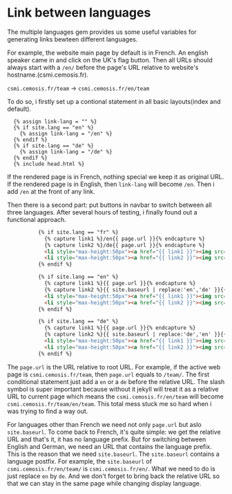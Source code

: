 # Link between languages

The multiple languages gem provides us some useful variables for generating links bewteen different languages.

For example, the website main page by default is in French. An english speaker came in and click on the UK's flag button. Then all URLs should always start with a `/en/` before the page's URL relative to website's hostname.(csmi.cemosis.fr).

`csmi.cemosis.fr/team` -> `csmi.cemosis.fr/en/team`

To do so, i firstly set up a contional statement in all basic layouts(index and default).

```
  {% assign link-lang = "" %}
  {% if site.lang == "en" %}
    {% assign link-lang = "/en" %}
  {% endif %}
  {% if site.lang == "de" %}
    {% assign link-lang = "/de" %}
  {% endif %}
  {% include head.html %}
```

If the rendered page is in French, nothing special we keep it as original URL.
If the rendered page is in English, then `link-lang` will become `/en`. Then i add `/en` at the front of any link.

Then there is a second part: put buttons in navbar to switch between all three languages.
After several hours of testing, i finally found out a functional approach.


```html
          {% if site.lang == "fr" %}
            {% capture link1 %}/en{{ page.url }}{% endcapture %}
            {% capture link2 %}/de{{ page.url }}{% endcapture %}
            <li style="max-height:50px"><a href="{{ link1 }}"><img src="/images/United-Kingdom.png"></a></li>
            <li style="max-height:50px"><a href="{{ link2 }}"><img src="/images/Germany.png"></a></li>
          {% endif %}

          {% if site.lang == "en" %}
            {% capture link1 %}{{ page.url }}{% endcapture %}
            {% capture link2 %}{{ site.baseurl | replace:'en','de' }}{{ page.url }}{% endcapture %}
            <li style="max-height:50px"><a href="{{ link1 }}"><img src="/images/France.png"></a></li>
            <li style="max-height:50px"><a href="{{ link2 }}"><img src="/images/Germany.png"></a></li>
          {% endif %}

          {% if site.lang == "de" %}
            {% capture link1 %}{{ page.url }}{% endcapture %}
            {% capture link2 %}{{ site.baseurl | replace:'de','en' }}{{ page.url }}{% endcapture %}
            <li style="max-height:50px"><a href="{{ link1 }}"><img src="/images/France.png"></a></li>
            <li style="max-height:50px"><a href="{{ link2 }}"><img src="/images/United-Kingdom.png"></a></li>
          {% endif %}
```

The `page.url` is the URL relative to root URL. For example, if the active web page is `csmi.cemosis.fr/team`, then `page.url` equals to `/team/`. The first conditional statement just add a `en` or a `de` before the relative URL. The slash symbol is super important because without it jekyll will treat it as a relative URL to current page which means the `csmi.cemosis.fr/en/team` will become `csmi.cemosis.fr/team/en/team`. This total mess stuck me so hard when i was trying to find a way out.

For languages other than French we need not only `page.url` but aslo `site.baseurl`. To come back to French, it's quite simple: we get the relative URL and that's it, it has no language prefix. But for switching between English and German, we need an URL that contains the language prefix. This is the reason that we need `site.baseurl`. The `site.baseurl` contains a language postfix. For example, the `site.baseurl` of `csmi.cemosis.fr/en/team/` is `csmi.cemosis.fr/en/`. What we need to do is just replace `en` by `de`. And we don't forget to bring back the relative URL so that we can stay in the same page while changing display language.